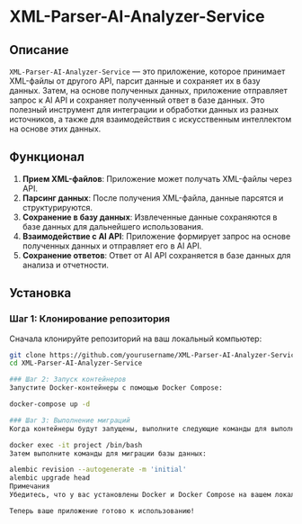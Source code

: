 # XML-Parser-AI-Analyzer-Service

## Описание

`XML-Parser-AI-Analyzer-Service` — это приложение, которое принимает XML-файлы от другого API, парсит данные и сохраняет их в базу данных. Затем, на основе полученных данных, приложение отправляет запрос к AI API и сохраняет полученный ответ в базе данных. Это полезный инструмент для интеграции и обработки данных из разных источников, а также для взаимодействия с искусственным интеллектом на основе этих данных.

## Функционал

1. **Прием XML-файлов**: Приложение может получать XML-файлы через API.
2. **Парсинг данных**: После получения XML-файла, данные парсятся и структурируются.
3. **Сохранение в базу данных**: Извлеченные данные сохраняются в базе данных для дальнейшего использования.
4. **Взаимодействие с AI API**: Приложение формирует запрос на основе полученных данных и отправляет его в AI API.
5. **Сохранение ответов**: Ответ от AI API сохраняется в базе данных для анализа и отчетности.

## Установка

### Шаг 1: Клонирование репозитория 

Сначала клонируйте репозиторий на ваш локальный компьютер:
```bash
git clone https://github.com/yourusername/XML-Parser-AI-Analyzer-Service.git
cd XML-Parser-AI-Analyzer-Service

### Шаг 2: Запуск контейнеров
Запустите Docker-контейнеры с помощью Docker Compose:

docker-compose up -d

### Шаг 3: Выполнение миграций
Когда контейнеры будут запущены, выполните следующие команды для выполнения миграций. Для этого войдите в контейнер с проектом:

docker exec -it project /bin/bash
Затем выполните команды для миграции базы данных:

alembic revision --autogenerate -m 'initial'
alembic upgrade head
Примечания
Убедитесь, что у вас установлены Docker и Docker Compose на вашем локальном компьютере.

Теперь ваше приложение готово к использованию!
